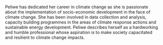 Peliwe has dedicated her career in climate change as she is passionate about the implementation of socio-economic development in the face of climate change. She has been involved in data collection and analysis, capacity building programmes in the areas of climate response actions and sustainable energy development. Peliwe describes herself as a hardworking and humble professional whose aspiration is to make society capacitated and resilient to climate change impacts.
